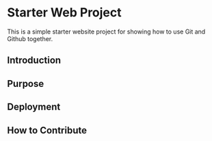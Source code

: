 # Starter Web Project

This is a simple starter website project for showing how to use Git and Github together.

## Introduction

## Purpose

## Deployment

## How to Contribute